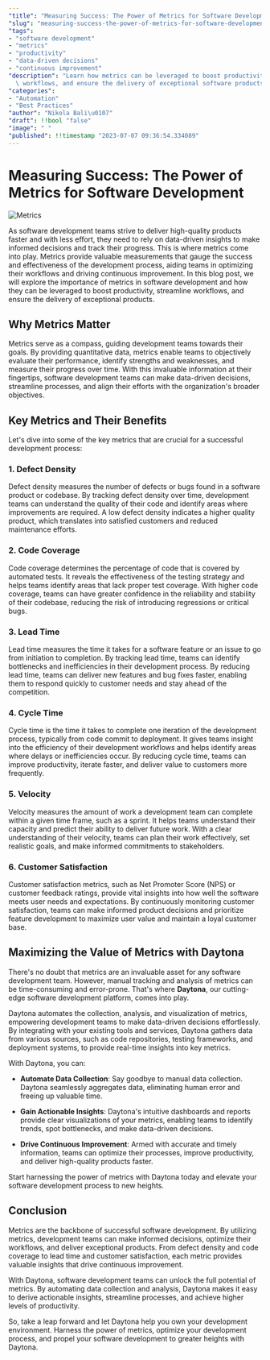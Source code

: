 ```yaml
---
"title": "Measuring Success: The Power of Metrics for Software Development"
"slug": "measuring-success-the-power-of-metrics-for-software-development"
"tags":
- "software development"
- "metrics"
- "productivity"
- "data-driven decisions"
- "continuous improvement"
"description": "Learn how metrics can be leveraged to boost productivity, streamline\
  \ workflows, and ensure the delivery of exceptional software products."
"categories":
- "Automation"
- "Best Practices"
"author": "Nikola Bali\u0107"
"draft": !!bool "false"
"image": " "
"published": !!timestamp "2023-07-07 09:36:54.334089"
---
```

# Measuring Success: The Power of Metrics for Software Development

![Metrics](https://images.unsplash.com/photo-1496217606131-61f629798c0f)

As software development teams strive to deliver high-quality products faster and with less effort, they need to rely on data-driven insights to make informed decisions and track their progress. This is where metrics come into play. Metrics provide valuable measurements that gauge the success and effectiveness of the development process, aiding teams in optimizing their workflows and driving continuous improvement. In this blog post, we will explore the importance of metrics in software development and how they can be leveraged to boost productivity, streamline workflows, and ensure the delivery of exceptional products.

## Why Metrics Matter

Metrics serve as a compass, guiding development teams towards their goals. By providing quantitative data, metrics enable teams to objectively evaluate their performance, identify strengths and weaknesses, and measure their progress over time. With this invaluable information at their fingertips, software development teams can make data-driven decisions, streamline processes, and align their efforts with the organization's broader objectives. 

## Key Metrics and Their Benefits

Let's dive into some of the key metrics that are crucial for a successful development process:

### 1. **Defect Density**

Defect density measures the number of defects or bugs found in a software product or codebase. By tracking defect density over time, development teams can understand the quality of their code and identify areas where improvements are required. A low defect density indicates a higher quality product, which translates into satisfied customers and reduced maintenance efforts.

### 2. **Code Coverage**

Code coverage determines the percentage of code that is covered by automated tests. It reveals the effectiveness of the testing strategy and helps teams identify areas that lack proper test coverage. With higher code coverage, teams can have greater confidence in the reliability and stability of their codebase, reducing the risk of introducing regressions or critical bugs.

### 3. **Lead Time**

Lead time measures the time it takes for a software feature or an issue to go from initiation to completion. By tracking lead time, teams can identify bottlenecks and inefficiencies in their development process. By reducing lead time, teams can deliver new features and bug fixes faster, enabling them to respond quickly to customer needs and stay ahead of the competition.

### 4. **Cycle Time**

Cycle time is the time it takes to complete one iteration of the development process, typically from code commit to deployment. It gives teams insight into the efficiency of their development workflows and helps identify areas where delays or inefficiencies occur. By reducing cycle time, teams can improve productivity, iterate faster, and deliver value to customers more frequently.

### 5. **Velocity**

Velocity measures the amount of work a development team can complete within a given time frame, such as a sprint. It helps teams understand their capacity and predict their ability to deliver future work. With a clear understanding of their velocity, teams can plan their work effectively, set realistic goals, and make informed commitments to stakeholders.

### 6. **Customer Satisfaction**

Customer satisfaction metrics, such as Net Promoter Score (NPS) or customer feedback ratings, provide vital insights into how well the software meets user needs and expectations. By continuously monitoring customer satisfaction, teams can make informed product decisions and prioritize feature development to maximize user value and maintain a loyal customer base.

## Maximizing the Value of Metrics with Daytona

There's no doubt that metrics are an invaluable asset for any software development team. However, manual tracking and analysis of metrics can be time-consuming and error-prone. That's where **Daytona**, our cutting-edge software development platform, comes into play.

Daytona automates the collection, analysis, and visualization of metrics, empowering development teams to make data-driven decisions effortlessly. By integrating with your existing tools and services, Daytona gathers data from various sources, such as code repositories, testing frameworks, and deployment systems, to provide real-time insights into key metrics.

With Daytona, you can:

- **Automate Data Collection**: Say goodbye to manual data collection. Daytona seamlessly aggregates data, eliminating human error and freeing up valuable time.

- **Gain Actionable Insights**: Daytona's intuitive dashboards and reports provide clear visualizations of your metrics, enabling teams to identify trends, spot bottlenecks, and make data-driven decisions.

- **Drive Continuous Improvement**: Armed with accurate and timely information, teams can optimize their processes, improve productivity, and deliver high-quality products faster.

Start harnessing the power of metrics with Daytona today and elevate your software development process to new heights.

## Conclusion

Metrics are the backbone of successful software development. By utilizing metrics, development teams can make informed decisions, optimize their workflows, and deliver exceptional products. From defect density and code coverage to lead time and customer satisfaction, each metric provides valuable insights that drive continuous improvement.

With Daytona, software development teams can unlock the full potential of metrics. By automating data collection and analysis, Daytona makes it easy to derive actionable insights, streamline processes, and achieve higher levels of productivity.

So, take a leap forward and let Daytona help you own your development environment. Harness the power of metrics, optimize your development process, and propel your software development to greater heights with Daytona.